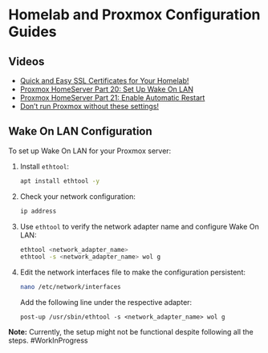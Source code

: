 # Homelab and Proxmox Configuration Guides

## Videos

- [Quick and Easy SSL Certificates for Your Homelab!](https://www.youtube.com/watch?v=qlcVx-k-02E&list=WL&index=7)
- [Proxmox HomeServer Part 20: Set Up Wake On LAN](https://www.youtube.com/watch?v=jR7SxIPpw1M&list=WL&index=7)
- [Proxmox HomeServer Part 21: Enable Automatic Restart](https://www.youtube.com/watch?v=Vlwajgn9Yxo&list=PL4FsWECgxEtEn3Zhc4E0PDzd57qtpQeSn&index=5)
- [Don’t run Proxmox without these settings!](https://www.youtube.com/watch?v=VAJWUZ3sTSI)

## Wake On LAN Configuration

To set up Wake On LAN for your Proxmox server:

1. Install `ethtool`:
   ```bash
   apt install ethtool -y
   ```

2. Check your network configuration:
   ```bash
   ip address
   ```

3. Use `ethtool` to verify the network adapter name and configure Wake On LAN:
   ```bash
   ethtool <network_adapter_name>
   ethtool -s <network_adapter_name> wol g
   ```

4. Edit the network interfaces file to make the configuration persistent:
   ```bash
   nano /etc/network/interfaces
   ```
   Add the following line under the respective adapter:
   ```
   post-up /usr/sbin/ethtool -s <network_adapter_name> wol g
   ```

**Note:** Currently, the setup might not be functional despite following all the steps. #WorkInProgress

